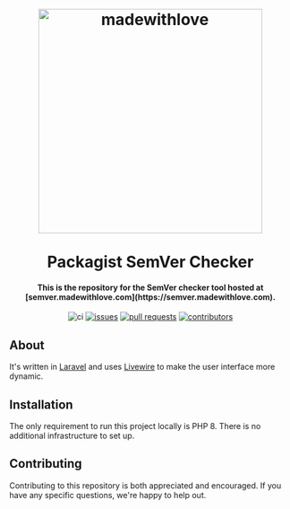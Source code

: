 <h1 align="center">
  <br>
  <a href="https://semver.madewithlove.com">
    <img src="https://static.madewithlove.com/logo/red/full.png" alt="madewithlove" width="400">
  </a>
  <br><br>
  Packagist SemVer Checker
  <br>
</h1>

<h4 align="center">
This is the repository for the SemVer checker tool hosted at [semver.madewithlove.com](https://semver.madewithlove.com).
</h4>

<div align="center">

![ci](https://github.com/madewithlove/semver/actions/workflows/ci.yml/badge.svg)
[![issues](https://img.shields.io/github/issues/madewithlove/semver)](https://github.com/madewithlove/semver/issues)
[![pull requests](https://img.shields.io/github/issues-pr/madewithlove/semver)](https://github.com/madewithlove/semver/pulls)
[![contributors](https://img.shields.io/github/contributors/madewithlove/semver)](https://github.com/madewithlove/semver/graphs/contributors)

</div>

## About

It's written in [Laravel](https://laravel.com/) and uses [Livewire](https://laravel-livewire.com/) to make the user interface more dynamic.

## Installation

The only requirement to run this project locally is PHP 8. There is no additional infrastructure to set up.

## Contributing

Contributing to this repository is both appreciated and encouraged. If you have any specific questions, we're happy to help out.
